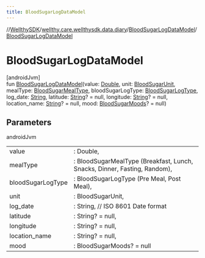 ```yaml
---
title: BloodSugarLogDataModel
---
```

//[WellthySDK](../../../index.html)/[wellthy.care.wellthysdk.data.diary](../index.html)/[BloodSugarLogDataModel](index.html)/[BloodSugarLogDataModel](-blood-sugar-log-data-model.html)



# BloodSugarLogDataModel



[androidJvm]\
fun [BloodSugarLogDataModel](-blood-sugar-log-data-model.html)(value: [Double](https://kotlinlang.org/api/latest/jvm/stdlib/kotlin/-double/index.html), unit: [BloodSugarUnit](../-blood-sugar-unit/index.html), mealType: [BloodSugarMealType](../-blood-sugar-meal-type/index.html), bloodSugarLogType: [BloodSugarLogType](../-blood-sugar-log-type/index.html), log_date: [String](https://kotlinlang.org/api/latest/jvm/stdlib/kotlin/-string/index.html), latitude: [String](https://kotlinlang.org/api/latest/jvm/stdlib/kotlin/-string/index.html)? = null, longitude: [String](https://kotlinlang.org/api/latest/jvm/stdlib/kotlin/-string/index.html)? = null, location_name: [String](https://kotlinlang.org/api/latest/jvm/stdlib/kotlin/-string/index.html)? = null, mood: [BloodSugarMoods](../-blood-sugar-moods/index.html)? = null)



## Parameters


androidJvm

| | |
|---|---|
| value | : Double, |
| mealType | : BloodSugarMealType (Breakfast, Lunch, Snacks, Dinner, Fasting, Random), |
| bloodSugarLogType | : BloodSugarLogType (Pre Meal, Post Meal), |
| unit | : BloodSugarUnit, |
| log_date | : String, // ISO 8601 Date format |
| latitude | : String? = null, |
| longitude | : String? = null, |
| location_name | : String? = null, |
| mood | : BloodSugarMoods? = null |




